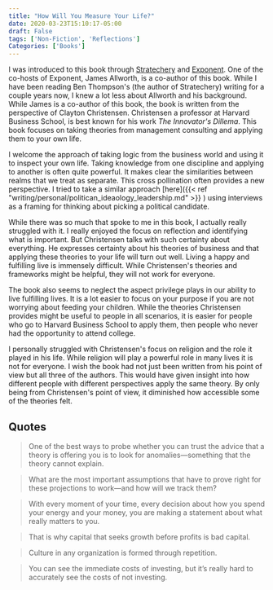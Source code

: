 ```yaml
---
title: "How Will You Measure Your Life?"
date: 2020-03-23T15:10:17-05:00
draft: False
tags: ['Non-Fiction', 'Reflections']
Categories: ['Books']
---
```


I was introduced to this book through [Stratechery](https://stratechery.com/) and [Exponent](https://exponent.fm/). One of the co-hosts of Exponent, James Allworth, is a co-author of this book. While I have been reading Ben Thompson's (the author of Stratechery) writing for a couple years now, I knew a lot less about Allworth and his background. While James is a co-author of this book, the book is written from the perspective of Clayton Christensen. Christensen a professor at Harvard Business School, is best known for his work *The Innovator's Dillema*. This book focuses on taking theories from management consulting and applying them to your own life.

I welcome the approach of taking logic from the business world and using it to inspect your own life. Taking knowledge from one discipline and applying to another is often quite powerful. It makes clear the similarities between realms that we treat as separate. This cross pollination often provides a new perspective. I tried to take a similar approach [here]({{< ref  "writing/personal/politican_ideaology_leadership.md" >}} ) using interviews as a framing for thinking about picking a political candidate.

While there was so much that spoke to me in this book, I actually really struggled with it. I really enjoyed the focus on reflection and identifying what is important. But Christensen talks with such certainty about everything. He expresses certainty about his theories of business and that applying these theories to your life will turn out well. Living a happy and fulfilling live is immensely difficult. While Christensen's theories and frameworks might be helpful, they will not work for everyone.

The book also seems to neglect the aspect privilege plays in our ability to live fulfilling lives. It is a lot easier to focus on your purpose if you are not worrying about feeding your children. While the theories Christensen provides might be useful to people in all scenarios, it is easier for people who go to Harvard Business School to apply them, then people who never had the opportunity to attend college.

I personally struggled with Christensen's focus on religion and the role it played in his life. While religion will play a powerful role in many lives it is not for everyone. I wish the book had not just been written from his point of view but all three of the authors. This would have given insight into how different people with different perspectives apply the same theory. By only being from Christensen's point of view, it diminished how accessible some of the theories felt.

## Quotes

>  One of the best ways to probe whether you can trust the advice that a theory is offering you is to look for anomalies—something that the theory cannot explain.

<!-- -->

>  What are the most important assumptions that have to prove right for these projections to work—and how will we track them?

<!-- -->


> With every moment of your time, every decision about how you spend your energy and your money, you are making a statement about what really matters to you.

<!-- -->

> That is why capital that seeks growth before profits is bad capital.

<!-- -->

> Culture in any organization is formed through repetition.

<!-- -->

> You can see the immediate costs of investing, but it’s really hard to accurately see the costs of not investing.
